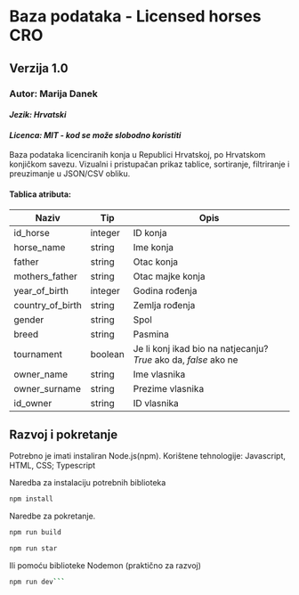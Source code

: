 # Baza podataka - Licensed horses CRO

## Verzija 1.0

### Autor: Marija Danek

#### _Jezik: Hrvatski_

#### _Licenca: MIT - kod se može slobodno koristiti_

Baza podataka licenciranih konja u Republici Hrvatskoj, po Hrvatskom konjičkom savezu.
Vizualni i pristupačan prikaz tablice, sortiranje, filtriranje i preuzimanje u JSON/CSV obliku.

#### Tablica atributa:

| Naziv            | Tip     | Opis                                                             |
| ---------------- | ------- | ---------------------------------------------------------------- |
| id_horse         | integer | ID konja                                                         |
| horse_name       | string  | Ime konja                                                        |
| father           | string  | Otac konja                                                       |
| mothers_father   | string  | Otac majke konja                                                 |
| year_of_birth    | integer | Godina rođenja                                                   |
| country_of_birth | string  | Zemlja rođenja                                                   |
| gender           | string  | Spol                                                             |
| breed            | string  | Pasmina                                                          |
| tournament       | boolean | Je li konj ikad bio na natjecanju? _True_ ako da, _false_ ako ne |
| owner_name       | string  | Ime vlasnika                                                     |
| owner_surname    | string  | Prezime vlasnika                                                 |
| id_owner         | string  | ID vlasnika                                                      |

## Razvoj i pokretanje

Potrebno je imati instaliran Node.js(npm).
Korištene tehnologije: Javascript, HTML, CSS; Typescript

Naredba za instalaciju potrebnih biblioteka

```sh
npm install
```

Naredbe za pokretanje.

```sh
npm run build
```
```sh
npm run star
```
Ili pomoću biblioteke Nodemon (praktično za razvoj)
```sh
npm run dev```